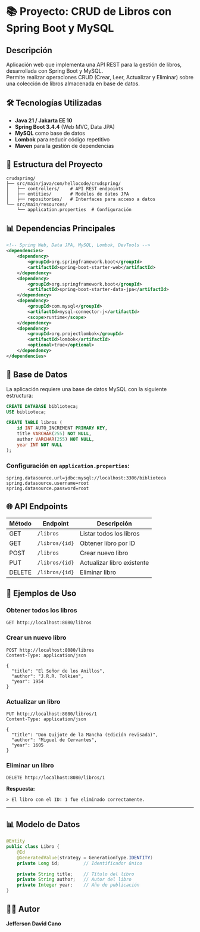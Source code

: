 # 📚 Proyecto: CRUD de Libros con Spring Boot y MySQL

## Descripción

Aplicación web que implementa una API REST para la gestión de libros, desarrollada con Spring Boot y MySQL.  
Permite realizar operaciones CRUD (Crear, Leer, Actualizar y Eliminar) sobre una colección de libros almacenada en base de datos.


## 🛠️ Tecnologías Utilizadas

- **Java 21 / Jakarta EE 10**
- **Spring Boot 3.4.4** (Web MVC, Data JPA)
- **MySQL** como base de datos
- **Lombok** para reducir código repetitivo
- **Maven** para la gestión de dependencias



## 📂 Estructura del Proyecto

```
crudspring/
├── src/main/java/com/hellocode/crudspring/
│   ├── controllers/    # API REST endpoints
│   ├── entities/       # Modelos de datos JPA
│   ├── repositories/   # Interfaces para acceso a datos
└── src/main/resources/
    └── application.properties  # Configuración
```


## 📊 Dependencias Principales

```xml
<!-- Spring Web, Data JPA, MySQL, Lombok, DevTools -->
<dependencies>
    <dependency>
        <groupId>org.springframework.boot</groupId>
        <artifactId>spring-boot-starter-web</artifactId>
    </dependency>
    <dependency>
        <groupId>org.springframework.boot</groupId>
        <artifactId>spring-boot-starter-data-jpa</artifactId>
    </dependency>
    <dependency>
        <groupId>com.mysql</groupId>
        <artifactId>mysql-connector-j</artifactId>
        <scope>runtime</scope>
    </dependency>
    <dependency>
        <groupId>org.projectlombok</groupId>
        <artifactId>lombok</artifactId>
        <optional>true</optional>
    </dependency>
</dependencies>
```



## 💄 Base de Datos

La aplicación requiere una base de datos MySQL con la siguiente estructura:

```sql
CREATE DATABASE biblioteca;
USE biblioteca;

CREATE TABLE libros (
    id INT AUTO_INCREMENT PRIMARY KEY,
    title VARCHAR(255) NOT NULL,
    author VARCHAR(255) NOT NULL,
    year INT NOT NULL
);
```

### Configuración en `application.properties`:

```properties
spring.datasource.url=jdbc:mysql://localhost:3306/biblioteca
spring.datasource.username=root
spring.datasource.password=root
```



## 🌐 API Endpoints

| Método | Endpoint         | Descripción                  |
|--------|------------------|------------------------------|
| GET    | `/libros`        | Listar todos los libros      |
| GET    | `/libros/{id}`   | Obtener libro por ID         |
| POST   | `/libros`        | Crear nuevo libro            |
| PUT    | `/libros/{id}`   | Actualizar libro existente   |
| DELETE | `/libros/{id}`   | Eliminar libro               |



## 📝 Ejemplos de Uso

### Obtener todos los libros

```http
GET http://localhost:8080/libros
```

### Crear un nuevo libro

```http
POST http://localhost:8080/libros
Content-Type: application/json

{
  "title": "El Señor de los Anillos",
  "author": "J.R.R. Tolkien",
  "year": 1954
}
```

### Actualizar un libro

```http
PUT http://localhost:8080/libros/1
Content-Type: application/json

{
  "title": "Don Quijote de la Mancha (Edición revisada)",
  "author": "Miguel de Cervantes",
  "year": 1605
}
```

### Eliminar un libro

```http
DELETE http://localhost:8080/libros/1
```

**Respuesta:**
```
> El libro con el ID: 1 fue eliminado correctamente.
```

---

## 📊 Modelo de Datos

```java
@Entity
public class Libro {
    @Id
    @GeneratedValue(strategy = GenerationType.IDENTITY)
    private Long id;         // Identificador único

    private String title;    // Título del libro
    private String author;   // Autor del libro
    private Integer year;    // Año de publicación
}
```


## 👨‍💻 Autor

**Jefferson David Cano**


